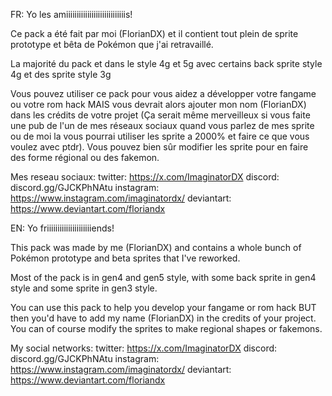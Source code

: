 FR: Yo les amiiiiiiiiiiiiiiiiiiiiiiiiiiiis!

Ce pack a été fait par moi (FlorianDX) et il contient tout plein de sprite prototype et bêta de Pokémon que j'ai retravaillé.

La majorité du pack et dans le style 4g et 5g avec certains back sprite style 4g et des sprite style 3g

Vous pouvez utiliser ce pack pour vous aidez a développer votre fangame ou votre rom hack MAIS vous devrait alors ajouter mon nom (FlorianDX) dans les crédits de votre projet (Ça serait même merveilleux si vous faite une pub de l'un de mes réseaux sociaux quand vous parlez de mes sprite ou de moi la vous pourrai utiliser les sprite a 2000% et faire ce que vous voulez avec ptdr). Vous pouvez bien sûr modifier les sprite pour en faire des forme régional ou des fakemon.

Mes reseau sociaux:
twitter: https://x.com/ImaginatorDX
discord: discord.gg/GJCKPhNAtu
instagram: https://www.instagram.com/imaginatordx/
deviantart: https://www.deviantart.com/floriandx


EN: Yo friiiiiiiiiiiiiiiiiiiiiends!

This pack was made by me (FlorianDX) and contains a whole bunch of Pokémon prototype and beta sprites that I've reworked.

Most of the pack is in gen4 and gen5 style, with some back sprite in gen4 style and some sprite in gen3 style.

You can use this pack to help you develop your fangame or rom hack BUT then you'd have to add my name (FlorianDX) in the credits of your project. You can of course modify the sprites to make regional shapes or fakemons.

My social networks:
twitter: https://x.com/ImaginatorDX
discord: discord.gg/GJCKPhNAtu
instagram: https://www.instagram.com/imaginatordx/
deviantart: https://www.deviantart.com/floriandx

